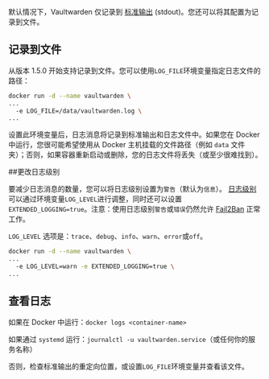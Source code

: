 默认情况下，Vaultwarden 仅记录到 [标准输出](https://en.wikipedia.org/wiki/Standard_streams#Standard_output_(stdout)) (stdout)。您还可以将其配置为记录到文件。

## 记录到文件

从版本 1.5.0 开始支持记录到文件。您可以使用`LOG_FILE`环境变量指定日志文件的路径：

```sh
docker run -d --name vaultwarden \
...
  -e LOG_FILE=/data/vaultwarden.log \
...
```

设置此环境变量后，日志消息将记录到标准输出和日志文件中。如果您在 Docker 中运行，您很可能希望使用从 Docker 主机挂载的文件路径（例如 `data` 文件夹）；否则，如果容器重新启动或删除，您的日志文件将丢失（或至少很难找到）。

##更改日志级别

要减少日志消息的数量，您可以将日志级别设置为`警告`（默认为`信息`）。 [日志级别](https://docs.rs/log/0.4.7/log/enum.Level.html#variants) 可以通过环境变量`LOG_LEVEL`进行调整，同时还可以设置`EXTENDED_LOGGING=true`。注意：使用日志级别`警告`或`错误`仍然允许 [Fail2Ban](https://github.com/dani-garcia/vaultwarden/wiki/Fail2Ban-Setup) 正常工作。

`LOG_LEVEL` 选项是：`trace`、`debug`、`info`、`warn`、`error`或`off`。

```sh
docker run -d --name vaultwarden \
...
  -e LOG_LEVEL=warn -e EXTENDED_LOGGING=true \
...
```

## 查看日志

如果在 Docker 中运行：`docker logs <container-name>`

如果通过 `systemd` 运行：`journalctl -u vaultwarden.service`（或任何你的服务名称）

否则，检查标准输出的重定向位置，或设置`LOG_FILE`环境变量并查看该文件。